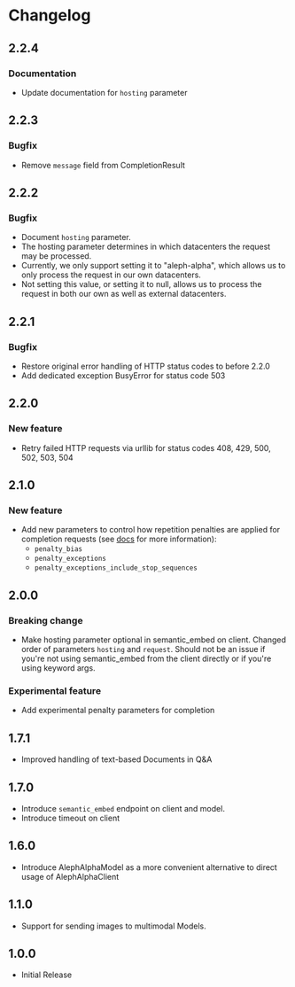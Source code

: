 # Changelog

## 2.2.4

### Documentation

* Update documentation for `hosting` parameter

## 2.2.3

### Bugfix

* Remove `message` field from CompletionResult

## 2.2.2

### Bugfix

* Document `hosting` parameter.
* The hosting parameter determines in which datacenters the request may be processed.
* Currently, we only support setting it to "aleph-alpha", which allows us to only process the request in our own datacenters.
* Not setting this value, or setting it to null, allows us to process the request in both our own as well as external datacenters.

## 2.2.1

### Bugfix

* Restore original error handling of HTTP status codes to before 2.2.0
* Add dedicated exception BusyError for status code 503

## 2.2.0

### New feature

* Retry failed HTTP requests via urllib for status codes 408, 429, 500, 502, 503, 504

## 2.1.0

### New feature

* Add new parameters to control how repetition penalties are applied for completion requests (see [docs](https://docs.aleph-alpha.com/api/#/paths/~1complete/post) for more information):
  * `penalty_bias`
  * `penalty_exceptions`
  * `penalty_exceptions_include_stop_sequences`

## 2.0.0

### Breaking change

* Make hosting parameter optional in semantic_embed on client. Changed order of parameters `hosting` and `request`.
  Should not be an issue if you're not using semantic_embed from the client directly or if you're using keyword args.

### Experimental feature

* Add experimental penalty parameters for completion

## 1.7.1

* Improved handling of text-based Documents in Q&A

## 1.7.0

* Introduce `semantic_embed` endpoint on client and model.
* Introduce timeout on client

## 1.6.0

* Introduce AlephAlphaModel as a more convenient alternative to direct usage of AlephAlphaClient

## 1.1.0

* Support for sending images to multimodal Models.

## 1.0.0

* Initial Release
